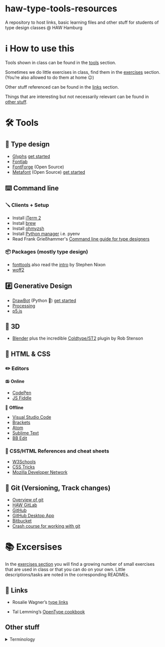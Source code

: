 # haw-type-tools-resources
A repository to host links, basic learning files and other stuff for students of type design classes @ HAW Hamburg

# ℹ️ How to use this
Tools shown in class can be found in the [tools](#%EF%B8%8F-tools) section.

Sometimes we do little exercises in class, find them in the [exercises](#-excersises) section. (You’re also allowed to do them at home 😉)

Other stuff referenced can be found in the [links](#-links) section.

Things that are interesting but not necessarily relevant can be found in [other stuff](#other-stuff).

# 🛠️ Tools

## 🔡 Type design
- [Glyphs](https://glyphsapp.com/buy) [get started](/glyphs)
- [Fontlab](https://www.fontlab.com/font-editor/fontlab/)
- [FontForge](https://fontforge.org/en-US/downloads/) (Open Source)
- [Metafont](https://www.ctan.org/pkg/metafont) (Open Source) [get started](/metafont)

## ⌨️ Command line

### 🪛 Clients + Setup
- Install [iTerm 2](https://iterm2.com/)
- Install [brew](https://brew.sh/)
- Install [ohmyzsh](https://ohmyz.sh/)
- Install [Python manager](https://formulae.brew.sh/formula/pyenv#default) i.e. pyenv
- Read Frank Grießhammer's [Command line guide for type designers](https://github.com/frankrolf/git-for-type-designers)

### 📦 Packages (mostly type design)
- [fonttools](https://github.com/fonttools/fonttools) also read the [intro](https://github.com/arrowtype/fonttools-intro) by Stephen Nixon 
- [woff2](https://github.com/google/woff2)

## #️⃣ Generative Design
- [DrawBot](https://drawbot.com/) (Python 🐍) [get started](/drawbot-samples)
- [Processing](https://processing.org/)
- [p5.js](https://editor.p5js.org/)

## 🧊 3D
- [Blender](https://www.blender.org/download/) plus the incredible [Coldtype/ST2](https://github.com/coldtype/st2/releases) plugin by Rob Stenson


## 📠 HTML & CSS

### ✏️ Editors

📻️ **Online**

- [CodePen](https://codepen.io/pen/)
- [JS Fiddle](https://jsfiddle.net/)

🔌 **Offline**

- [Visual Studio Code](https://code.visualstudio.com/)
- [Brackets](https://brackets.io/)
- [Atom](https://atom.io/)
- [Sublime Text](https://www.sublimetext.com/)
- [BB Edit](https://www.barebones.com/products/bbedit/)

### 📃 CSS/HTML References and cheat sheets

- [W3Schools](https://www.w3schools.com/)
- [CSS Tricks](https://css-tricks.com/)
- [Mozilla Developer Network](https://developer.mozilla.org/en-US/docs/Web)

## 💾 Git (Versioning, Track changes)

- [Overview of git](https://git-scm.com/)
- [HAW GitLab](https://git.haw-hamburg.de/)
- [GitHub](https://github.com/)
- [GitHub Desktop App](https://desktop.github.com/)
- [Bitbucket](https://bitbucket.org/)
- [Crash course for working with git](https://coderefinery.github.io/github-without-command-line/)

# 📚 Excersises
In the [exercises section](/exercises) you will find a growing number of small exercises that are used in class or that you can do on your own. Little descriptions/tasks are noted in the corresponding READMEs.

## 🔗 Links

- Rosalie Wagner’s <a href="http://www.rosaliewagner.com/type-links/" target="_blank">type links</a>

- Tal Lemming’s [OpenType cookbook](https://opentypecookbook.com/)

## Other stuff

<details><summary>Terminology</summary>

It can sometimes be hard to find your way around type terminology. Here are some explanations of the acronyms, abbreviations and intricacies of the type world.

HOI — higher order interpolation

LSB — Left Side Bearing

OT — OpenType

RSB — Right Side Bearing

</details>
